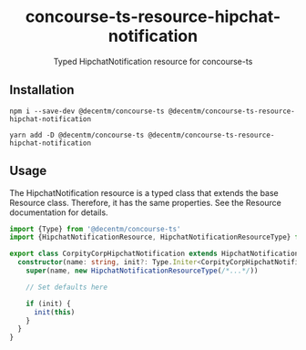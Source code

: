 <h1 align="center">
  concourse-ts-resource-hipchat-notification
</h1>

<div align="center">

  Typed HipchatNotification resource for concourse-ts
</div>

## Installation

`npm i --save-dev @decentm/concourse-ts @decentm/concourse-ts-resource-hipchat-notification`

`yarn add -D @decentm/concourse-ts @decentm/concourse-ts-resource-hipchat-notification`

## Usage

The HipchatNotification resource is a typed class that extends the base Resource class.
Therefore, it has the same properties. See the Resource documentation for details.

```typescript
import {Type} from '@decentm/concourse-ts'
import {HipchatNotificationResource, HipchatNotificationResourceType} from '@decentm/concourse-ts-resource-hipchat-notification'

export class CorpityCorpHipchatNotification extends HipchatNotificationResource {
  constructor(name: string, init?: Type.Initer<CorpityCorpHipchatNotification>) {
    super(name, new HipchatNotificationResourceType(/*...*/))

    // Set defaults here

    if (init) {
      init(this)
    }
  }
}
```

